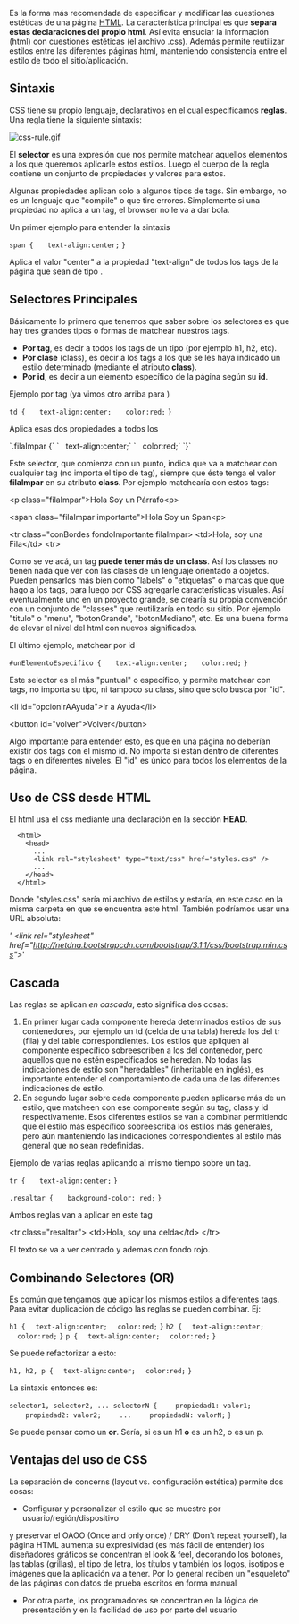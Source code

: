 Es la forma más recomendada de especificar y modificar las cuestiones estéticas de una página [HTML](html.html). La característica principal es que **separa estas declaraciones del propio html**. Así evita ensuciar la información (html) con cuestiones estéticas (el archivo .css). Además permite reutilizar estilos entre las diferentes páginas html, manteniendo consistencia entre el estilo de todo el sitio/aplicación.

Sintaxis
--------

CSS tiene su propio lenguaje, declarativos en el cual especificamos **reglas**. Una regla tiene la siguiente sintaxis:

![](css-rule.gif "css-rule.gif")

El **selector** es una expresión que nos permite matchear aquellos elementos a los que queremos aplicarle estos estilos. Luego el cuerpo de la regla contiene un conjunto de propiedades y valores para estos.

Algunas propiedades aplican solo a algunos tipos de tags. Sin embargo, no es un lenguaje que "compile" o que tire errores. Simplemente si una propiedad no aplica a un tag, el browser no le va a dar bola.

Un primer ejemplo para entender la sintaxis

`span {`
`   text-align:center;`
`}`

Aplica el valor "center" a la propiedad "text-align" de todos los tags de la página que sean de tipo <span>.

Selectores Principales
----------------------

Básicamente lo primero que tenemos que saber sobre los selectores es que hay tres grandes tipos o formas de matchear nuestros tags.

-   **Por tag**, es decir a todos los tags de un tipo (por ejemplo h1, h2, etc).
-   **Por clase** (class), es decir a los tags a los que se les haya indicado un estilo determinado (mediante el atributo **class**).
-   **Por id**, es decir a un elemento específico de la página según su **id**.

Ejemplo por tag (ya vimos otro arriba para <span>)

`td {`
`   text-align:center;`
`   color:red;`
`}`

Aplica esas dos propiedades a todos los

<td>
`.filaImpar {`
`   text-align:center;`
`   color:red;`
`}`

Este selector, que comienza con un punto, indica que va a matchear con cualquier tag (no importa el tipo de tag), siempre que éste tenga el valor **filaImpar** en su atributo **class**. Por ejemplo matchearía con estos tags:

&lt;p class="filaImpar"&gt;Hola Soy un Párrafo&lt;p&gt;

&lt;span class="filaImpar importante"&gt;Hola Soy un Span&lt;p&gt;

&lt;tr class="conBordes fondoImportante filaImpar&gt; &lt;td&gt;Hola, soy una Fila&lt;/td&gt; &lt;tr&gt;

Como se ve acá, un tag **puede tener más de un class**. Así los classes no tienen nada que ver con las clases de un lenguaje orientado a objetos. Pueden pensarlos más bien como "labels" o "etiquetas" o marcas que que hago a los tags, para luego por CSS agregarle características visuales. Así eventualmente uno en un proyecto grande, se crearía su propia convención con un conjunto de "classes" que reutilizaría en todo su sitio. Por ejemplo "titulo" o "menu", "botonGrande", "botonMediano", etc. Es una buena forma de elevar el nivel del html con nuevos significados.

El último ejemplo, matchear por id

`#unElementoEspecifico {`
`   text-align:center;`
`   color:red;`
`}`

Este selector es el más "puntual" o específico, y permite matchear con tags, no importa su tipo, ni tampoco su class, sino que solo busca por "id".

&lt;li id="opcionIrAAyuda"&gt;Ir a Ayuda&lt;/li&gt;

&lt;button id="volver"&gt;Volver&lt;/button&gt;

Algo importante para entender esto, es que en una página no deberían existir dos tags con el mismo id. No importa si están dentro de diferentes tags o en diferentes niveles. El "id" es único para todos los elementos de la página.

Uso de CSS desde HTML
---------------------

El html usa el css mediante una declaración en la sección **HEAD**.

      <html>
        <head>
          ...
          <link rel="stylesheet" type="text/css" href="styles.css" />
          ...
        </head>
      </html>

Donde "styles.css" sería mi archivo de estilos y estaría, en este caso en la misma carpeta en que se encuentra este html. También podríamos usar una URL absoluta:

*' &lt;link rel="stylesheet" href="http://netdna.bootstrapcdn.com/bootstrap/3.1.1/css/bootstrap.min.css"&gt;*'

Cascada
-------

Las reglas se aplican *en cascada*, esto significa dos cosas:

1.  En primer lugar cada componente hereda determinados estilos de sus contenedores, por ejemplo un td (celda de una tabla) hereda los del tr (fila) y del table correspondientes. Los estilos que apliquen al componente específico sobreescriben a los del contenedor, pero aquellos que no estén especificados se heredan. No todas las indicaciones de estilo son "heredables" (inheritable en inglés), es importante entender el comportamiento de cada una de las diferentes indicaciones de estilo.
2.  En segundo lugar sobre cada componente pueden aplicarse más de un estilo, que matcheen con ese componente según su tag, class y id respectivamente. Esos diferentes estilos se van a combinar permitiendo que el estilo más específico sobreescriba los estilos más generales, pero aún manteniendo las indicaciones correspondientes al estilo más general que no sean redefinidas.

Ejemplo de varias reglas aplicando al mismo tiempo sobre un tag.

`tr {`
`   text-align:center;`
`}`

`.resaltar {`
`   background-color: red;`
`}`

Ambos reglas van a aplicar en este tag

&lt;tr class="resaltar"&gt; &lt;td&gt;Hola, soy una celda&lt;/td&gt; &lt;/tr&gt;

El texto se va a ver centrado y ademas con fondo rojo.

Combinando Selectores (OR)
--------------------------

Es común que tengamos que aplicar los mismos estilos a diferentes tags. Para evitar duplicación de código las reglas se pueden combinar. Ej:

`h1 {`
`  text-align:center;`
`  color:red;`
`}`
`h2 {`
`  text-align:center;`
`  color:red;`
`}`
`p {`
`  text-align:center;`
`  color:red;`
`}`

Se puede refactorizar a esto:

`h1, h2, p {`
`  text-align:center;`
`  color:red;`
`}`

La sintaxis entonces es:

`selector1, selector2, ... selectorN {`
`    propiedad1: valor1;`
`    propiedad2: valor2;`
`    ...`
`    propiedadN: valorN;`
`}`

Se puede pensar como un **or**. Sería, si es un h1 **o** es un h2, o es un p.

Ventajas del uso de CSS
-----------------------

La separación de concerns (layout vs. configuración estética) permite dos cosas:

-   Configurar y personalizar el estilo que se muestre por usuario/región/dispositivo

y preservar el OAOO (Once and only once) / DRY (Don't repeat yourself), la página HTML aumenta su expresividad (es más fácil de entender) los diseñadores gráficos se concentran el look & feel, decorando los botones, las tablas (grillas), el tipo de letra, los títulos y también los logos, isotipos e imágenes que la aplicación va a tener. Por lo general reciben un "esqueleto" de las páginas con datos de prueba escritos en forma manual

-   Por otra parte, los programadores se concentran en la lógica de presentación y en la facilidad de uso por parte del usuario

